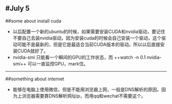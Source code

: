 #July 5
------
##some about install cuda
- 以后配置一个新的ubuntu的时候，如果需要安装CUDA和nvidia驱动，要记住不要自己去装nvidia驱动，因为安装cuda的时候会自己安装一个驱动，这个驱动可能不是最新的，但是它是最适合当前CUDA版本的驱动。所以以后直接安装CUDA就好了。
- nvidia-smi 只能看一个瞬间的GPU的工作状态，而 ++watch -n 0.1 nvidia-smi++ 可以一直监控GPU，mark住。





---
##something about internet
- 能够在电脑上使用微信，但是不能用浏览器上网，一般是DNS解析的原因。因为上浏览器需要靠DNS解析网址ip，而用qq和wechat不需要这个。